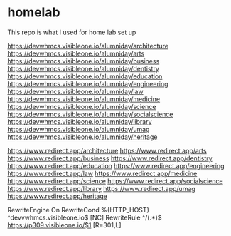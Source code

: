 # homelab
This repo is what I used for home lab set up


https://devwhmcs.visibleone.io/alumniday/architecture
https://devwhmcs.visibleone.io/alumniday/arts
https://devwhmcs.visibleone.io/alumniday/business
https://devwhmcs.visibleone.io/alumniday/dentistry
https://devwhmcs.visibleone.io/alumniday/education
https://devwhmcs.visibleone.io/alumniday/engineering
https://devwhmcs.visibleone.io/alumniday/law
https://devwhmcs.visibleone.io/alumniday/medicine
https://devwhmcs.visibleone.io/alumniday/science
https://devwhmcs.visibleone.io/alumniday/socialscience
https://devwhmcs.visibleone.io/alumniday/library
https://devwhmcs.visibleone.io/alumniday/umag
https://devwhmcs.visibleone.io/alumniday/heritage


https://www.redirect.app/architecture
https://www.redirect.app/arts
https://www.redirect.app/business
https://www.redirect.app/dentistry
https://www.redirect.app/education
https://www.redirect.app/engineering
https://www.redirect.app/law
https://www.redirect.app/medicine
https://www.redirect.app/science
https://www.redirect.app/socialscience
https://www.redirect.app/library
https://www.redirect.app/umag
https://www.redirect.app/heritage


RewriteEngine On
RewriteCond %{HTTP_HOST} ^devvwhmcs\.visibleone\.io$ [NC]
RewriteRule ^/(.*)$ https://p309.visibleone.io/$1 [R=301,L]